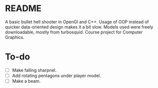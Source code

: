 # README
A basic bullet hell shooter in OpenGl and C++. Usage of OOP instead of quicker data-oriented design makes it a bit slow. Models used were freely downloadable, mostly from turbosquid. Course project for Computer Graphics.

# To-do
- [ ] Make falling sharpnel.
- [ ] Add rotating pentagons under player model.
- [ ] Make a beam.
